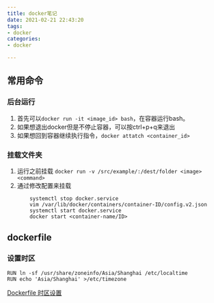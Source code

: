 ```yaml
---
title: docker笔记
date: 2021-02-21 22:43:20
tags:
- docker
categories:
- docker

---
```


## 常用命令

### 后台运行

1. 首先可以`docker run -it <image_id> bash`，在容器运行bash。
2. 如果想退出docker但是不停止容器，可以按ctrl+p+q来退出
3. 如果想回到容器继续执行指令，`docker attatch <container_id>`

### 挂载文件夹

1. 运行之前挂载
	`docker run -v /src/example/:/dest/folder <image> <command>`
2. 通过修改配置来挂载
	```shell
		systemctl stop docker.service
		vim /var/lib/docker/containers/container-ID/config.v2.json
		systemctl start docker.service
		docker start <container-name/ID>
	```


## dockerfile

### 设置时区

```
RUN ln -sf /usr/share/zoneinfo/Asia/Shanghai /etc/localtime
RUN echo 'Asia/Shanghai' >/etc/timezone
```
[Dockerfile 时区设置](https://www.cnblogs.com/linjiqin/p/10607800.html)

